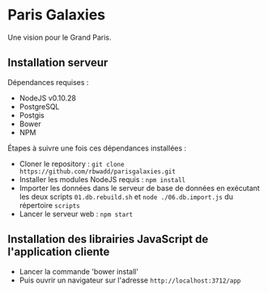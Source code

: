
# Paris Galaxies

Une vision pour le Grand Paris.

## Installation serveur

Dépendances requises :
* NodeJS v0.10.28
* PostgreSQL
* Postgis
* Bower
* NPM

Étapes à suivre une fois ces dépendances installées :
* Cloner le repository : ```git clone https://github.com/rbwadd/parisgalaxies.git```
* Installer les modules NodeJS requis : ```npm install```
* Importer les données dans le serveur de base de données en exécutant les deux scripts ```01.db.rebuild.sh``` et ```node ./06.db.import.js``` du répertoire ```scripts```
* Lancer le serveur web : ```npm start```


## Installation des librairies JavaScript de l'application cliente

* Lancer la commande 'bower install'
* Puis ouvrir un navigateur sur l'adresse ```http://localhost:3712/app```
